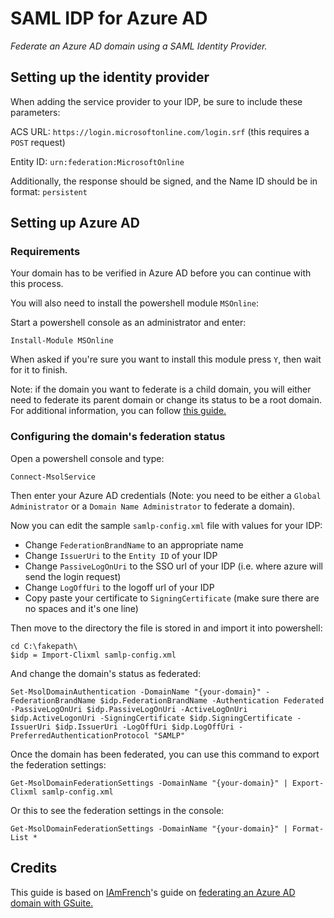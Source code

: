 # SAML IDP for Azure AD
_Federate an Azure AD domain using a SAML Identity Provider._

## Setting up the identity provider

When adding the service provider to your IDP, be sure to include these parameters:

ACS URL: `https://login.microsoftonline.com/login.srf` (this requires a `POST` request)

Entity ID: `urn:federation:MicrosoftOnline`

Additionally, the response should be signed, and the Name ID should be in format: `persistent`

## Setting up Azure AD
### Requirements

Your domain has to be verified in Azure AD before you can continue with this process.

You will also need to install the powershell module `MSOnline`:

Start a powershell console as an administrator and enter:
```
Install-Module MSOnline
```
When asked if you're sure you want to install this module press `Y`, then wait for it to finish.

Note: if the domain you want to federate is a child domain, you will either need to federate its parent domain or change its status to be a root domain. For additional information, you can follow [this guide.](https://docs.microsoft.com/en-us/azure/active-directory/enterprise-users/domains-verify-custom-subdomain)

### Configuring the domain's federation status

Open a powershell console and type: 
```
Connect-MsolService
```
Then enter your Azure AD credentials (Note: you need to be either a `Global Administrator` or a `Domain Name Administrator` to federate a domain).

Now you can edit the sample `samlp-config.xml` file with values for your IDP:

- Change `FederationBrandName` to an appropriate name
- Change `IssuerUri` to the `Entity ID` of your IDP
- Change `PassiveLogOnUri` to the SSO url of your IDP (i.e. where azure will send the login request)
- Change `LogOffUri` to the logoff url of your IDP
- Copy paste your certificate to `SigningCertificate` (make sure there are no spaces and it's one line)

Then move to the directory the file is stored in and import it into powershell:
```
cd C:\fakepath\
$idp = Import-Clixml samlp-config.xml
```

And change the domain's status as federated:
```
Set-MsolDomainAuthentication -DomainName "{your-domain}" -FederationBrandName $idp.FederationBrandName -Authentication Federated -PassiveLogOnUri $idp.PassiveLogOnUri -ActiveLogOnUri $idp.ActiveLogonUri -SigningCertificate $idp.SigningCertificate -IssuerUri $idp.IssuerUri -LogOffUri $idp.LogOffUri -PreferredAuthenticationProtocol "SAMLP"
```

Once the domain has been federated, you can use this command to export the federation settings:
```
Get-MsolDomainFederationSettings -DomainName "{your-domain}" | Export-Clixml samlp-config.xml
```

Or this to see the federation settings in the console:
```
Get-MsolDomainFederationSettings -DomainName "{your-domain}" | Format-List *
```

## Credits
This guide is based on [IAmFrench](https://github.com/IAmFrench/)'s guide on [federating an Azure AD domain with GSuite.](https://github.com/IAmFrench/GSuite-as-identity-Provider-IdP-for-Office-365-or-Azure-Active-Directory)
